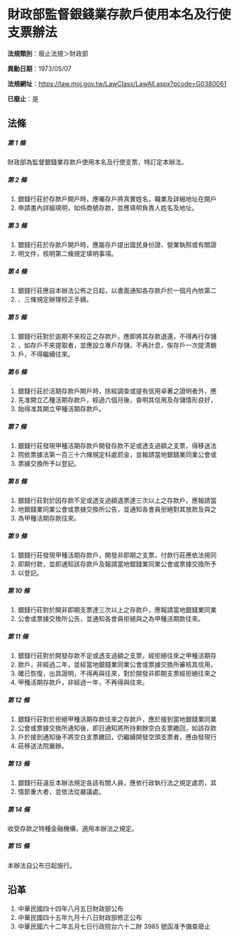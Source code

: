 # 財政部監督銀錢業存款戶使用本名及行使支票辦法

**法規類別**：廢止法規＞財政部

**異動日期**：1973/05/07  

**法規網址**：https://law.moj.gov.tw/LawClass/LawAll.aspx?pcode=G0380061

**已廢止**：是



## 法條
##### 第 1 條
財政部為監督銀錢業存款戶使用本名及行使支票，特訂定本辦法。

##### 第 2 條
1. 銀錢行莊於存款戶開戶時，應囑存戶將真實姓名，職業及詳細地址在開戶
1. 申請書內詳細填明，如係商號存款，並應填明負責人姓名及地址。

##### 第 3 條
1. 銀錢行莊於存款戶開戶時，應屬存戶提出國民身份證、營業執照或有關證
1. 明文件，核明第二條規定填明事項。

##### 第 4 條
1. 銀錢行莊應自本辦法公佈之日起，以書面通知各存款戶於一個月內依第二
1. 、三條規定辦理校正手續。

##### 第 5 條
1. 銀錢行莊對於逾期不來校正之存款戶，應即將其存款退還，不得再行存儲
1. ，如存戶不來提取者，並應設立專戶存儲，不再計息，俟存戶一次提清銷
1. 戶，不得繼續往來。

##### 第 6 條
1. 銀錢行莊於活期存款戶開戶時，除經調查或提有信用卓著之證明者外，應
1. 先准開立乙種活期存款戶，經過六個月後，查明其信用及存儲情形良好，
1. 始得准其開立甲種活期存款戶。

##### 第 7 條
1. 銀錢行莊發現甲種活期存款戶開發存款不足或透支過額之支票，得移送法
1. 院依票據法第一百三十六條規定科處罰金，並報請當地銀錢業同業公會或
1. 票據交換所予以登記。

##### 第 8 條
1. 銀錢行莊對於因存款不足或透支過額退票達三次以上之存款戶，應報請當
1. 地銀錢業同業公會或票據交換所公告，並通知各會員拒絕對其放款及與之
1. 為甲種活期存款往來。

##### 第 9 條
1. 銀錢行莊發現甲種活期存款戶，開發非即期之支票，付款行莊應依法視同
1. 即期付款，並即通知該存款戶及報請當地銀錢業同業公會或票據交換所予
1. 以登記。

##### 第 10 條
1. 銀錢行莊對於開非即期支票達三次以上之存款戶，應報請當地銀錢業同業
1. 公會或票據交換所公告，並通知各會員拒絕與之為甲種活期款往來。

##### 第 11 條
1. 銀錢行莊對於開發存款不足或透支過額之支票，經拒絕往來之甲種活期存
1. 款戶，非經過二年，並經當地銀錢業同業公會或票據交換所審核其信用，
1. 確已恢復，出具證明，不得再與往來，對於開發非即期支票經拒絕往來之
1. 甲種活期存款戶，非經過一年，不再得與往來。

##### 第 12 條
1. 銀錢行莊對於拒絕甲種活期存款往來之存款戶，應於接到當地銀錢業同業
1. 公會或票據交換所通知後，即日通知將所持剩餘空白支票繳回，如該存款
1. 戶於接到通知後不將空白支票繳回，仍繼續開發空頭支票者，應由發現行
1. 莊移送法院嚴辦。

##### 第 13 條
1. 銀錢行莊違反本辦法規定各該有關人員，應依行政執行法之規定處罰，其
1. 情節重大者，並依法從嚴議處。

##### 第 14 條
收受存款之特種金融機構，適用本辦法之規定。

##### 第 15 條
本辦法自公布日起施行。

## 沿革
1. 中華民國四十四年八月五日財政部公布
1. 中華民國四十五年九月十八日財政部修正公布
1. 中華民國六十二年五月七日行政院台六十二財 3985 號函准予備查廢止
